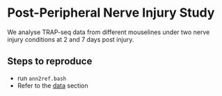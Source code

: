 # Post-Peripheral Nerve Injury Study

We analyse TRAP-seq data from different mouselines under two nerve injury conditions at 2 and 7 days post injury.

## Steps to reproduce

- run `ann2ref.bash`
- Refer to the [data](data/README.md) section
